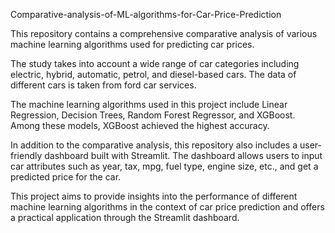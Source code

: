  Comparative-analysis-of-ML-algorithms-for-Car-Price-Prediction
 
 This repository contains a comprehensive comparative analysis of various machine learning algorithms used for predicting car prices. 

The study takes into account a wide range of car categories including electric, hybrid, automatic, petrol, and diesel-based cars.
The data of different cars is taken from ford car services.

The machine learning algorithms used in this project include Linear Regression, Decision Trees, Random Forest Regressor, and XGBoost. 
Among these models, XGBoost achieved the highest accuracy.

In addition to the comparative analysis, this repository also includes a user-friendly dashboard built with Streamlit.
The dashboard allows users to input car attributes such as year, tax, mpg, fuel type, engine size, etc., and get a predicted price for the car.

This project aims to provide insights into the performance of different machine learning algorithms in the context of car price prediction and offers a practical application through the Streamlit dashboard.
